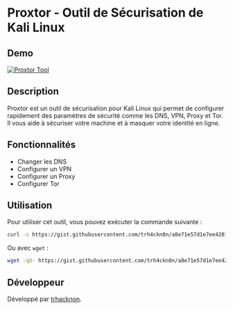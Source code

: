 # Proxtor - Outil de Sécurisation de Kali Linux

## Demo

[![Proxtor Tool](https://img.shields.io/badge/🔒%20Proxtor-Sécurise%20Kali%20Linux-blue?style=for-the-badge)](https://trh4ckn0n.github.io/proxtor-tool/)

## Description

Proxtor est un outil de sécurisation pour Kali Linux qui permet de configurer rapidement des paramètres de sécurité comme les DNS, VPN, Proxy et Tor. Il vous aide à sécuriser votre machine et à masquer votre identité en ligne.

## Fonctionnalités

- Changer les DNS
- Configurer un VPN
- Configurer un Proxy
- Configurer Tor

## Utilisation

Pour utiliser cet outil, vous pouvez exécuter la commande suivante :

```bash
curl -s https://gist.githubusercontent.com/trh4ckn0n/a8e71e57d1e7ee42013f1713ac1a5ac8/raw/dc19399c6875d871bc6f395aafa3670f4dca86de/proxtor.py | python3
```

Ou avec `wget` :

```bash
wget -qO- https://gist.githubusercontent.com/trh4ckn0n/a8e71e57d1e7ee42013f1713ac1a5ac8/raw/dc19399c6875d871bc6f395aafa3670f4dca86de/proxtor.py | python3
```

## Développeur

Développé par [trhacknon](https://github.com/trh4ckn0n).
